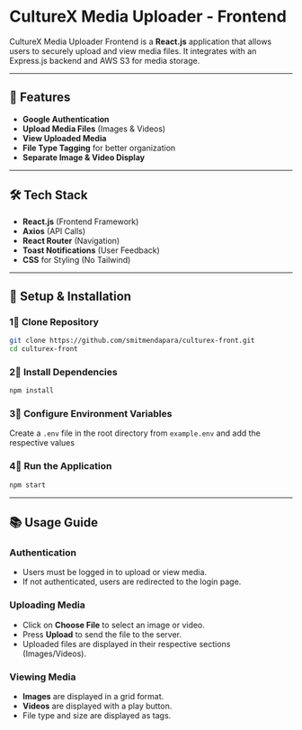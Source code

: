 # CultureX Media Uploader - Frontend

CultureX Media Uploader Frontend is a **React.js** application that allows users to securely upload and view media files. It integrates with an Express.js backend and AWS S3 for media storage.

---

## 📌 Features
- **Google Authentication**
- **Upload Media Files** (Images & Videos)
- **View Uploaded Media**
- **File Type Tagging** for better organization
- **Separate Image & Video Display**

---

## 🛠 Tech Stack
- **React.js** (Frontend Framework)
- **Axios** (API Calls)
- **React Router** (Navigation)
- **Toast Notifications** (User Feedback)
- **CSS** for Styling (No Tailwind)

---

## 🚀 Setup & Installation

### 1⃣ Clone Repository
```sh
git clone https://github.com/smitmendapara/culturex-front.git
cd culturex-front
```

### 2⃣ Install Dependencies
```sh
npm install
```

### 3⃣ Configure Environment Variables
Create a `.env` file in the root directory from `example.env` and add the respective values

### 4⃣ Run the Application
```sh
npm start
```

---

## 📚 Usage Guide
### Authentication
- Users must be logged in to upload or view media.
- If not authenticated, users are redirected to the login page.

### Uploading Media
- Click on **Choose File** to select an image or video.
- Press **Upload** to send the file to the server.
- Uploaded files are displayed in their respective sections (Images/Videos).

### Viewing Media
- **Images** are displayed in a grid format.
- **Videos** are displayed with a play button.
- File type and size are displayed as tags.
